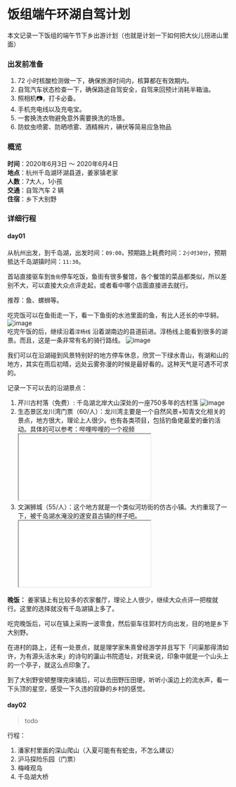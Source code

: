 # 饭组端午环湖自驾计划

本文记录一下饭组的端午节下乡出游计划（也就是计划一下如何把大伙儿拐进山里面）

### 出发前准备
1. 72 小时核酸检测做一下，确保旅游时间内，核算都在有效期内。
2. 自驾汽车状态检查一下，确保路途自驾安全，自驾来回预计消耗半箱油。
3. 照相机📷，打卡必备。
4. 手机充电线以及充电宝。
5. 一套换洗衣物避免意外需要换洗的场景。
6. 防蚊虫喷雾、防晒喷雾、酒精棉片，碘伏等简易应急物品

### 概览
**时间**：2020年6月3日 ～ 2020年6月4日    
**地点**：杭州千岛湖环湖县道，姜家镇老家    
**人数**：7大人，1小孩    
**交通**：自驾汽车 2 辆    
**住宿**：乡下大别野

### 详细行程
#### day01
从杭州出发，到千岛湖，出发时间：```09:00```，预期路上耗费时间：```2小时30分```，预期抵达千岛湖镇时间：```11:30```。    

首站直接驱车到```鱼街```停车吃饭，鱼街有很多餐馆，各个餐馆的菜品都类似，所以差别不大，可以直接大众点评走起，或者看中哪个店面直接进去就行。

推荐：鱼、螺蛳等。

吃完饭可以在鱼街走一下，看一下鱼街的水池里面的鱼，有比人还长的中华鲟。    
![image](https://user-images.githubusercontent.com/5344741/171035466-f4e2e26b-9fc4-4909-98f7-55919ec1b5f4.png)    
吃完午饭的后，继续沿着```淳杨线``` 沿着湖南边的县道前进。淳杨线上能看到很多的湖景。而且，这是一条非常有名的骑行路线。
![image](https://user-images.githubusercontent.com/5344741/171036406-502050c8-e3d8-4f4b-bc82-0d573c5eff46.png)    

我们可以在沿湖碰到风景特别好的地方停车休息，欣赏一下绿水青山，有湖和山的地方，其实在雨后初晴，远处云雾弥漫的时候是最好看的。这种天气是可遇不可求的。    

记录一下可以去的沿湖景点：
1. 芹川古村落（免费）: 千岛湖北岸大山深处的一座750多年的古村落
![image](https://user-images.githubusercontent.com/5344741/171036253-e75b2544-f10c-4bd2-a1ab-fbe7e9b06ce2.png)
1. 生态景区龙川湾门票（60/人）：龙川湾主要是一个自然风景+知青文化相关的景点，地方很大，理论上人很少。也有各类项目，包括钓鱼佬最爱的垂钓活动。具体的可以参考：哔哩哔哩的一个视频
   <iframe src="//player.bilibili.com/player.html?aid=46490092&bvid=BV1Qb411J7Jk&cid=81447478&page=1"></iframe>
2. 文渊狮城（55/人）：这个地方就是一个类似河坊街的仿古小镇。大约重现了一下，被千岛湖水淹没的遂安县古镇的样子吧。
   <iframe src="//player.bilibili.com/player.html?aid=667529281&bvid=BV15a4y1t71v&cid=172752251&page=1"></iframe>

**晚饭：** 姜家镇上有比较多的农家餐厅，理论上人很少，继续大众点评一把梭就行。这里的选择就没有千岛湖镇上多了。

吃完晚饭后，可以在镇上采购一波零食，然后驱车往郭村方向出发，目的地是乡下大别野。

在进村的路上，还有一处景点，就是理学家朱熹曾经游学并且写下「问渠那得清如许，为有源头活水来」的诗句的瀛山书院遗址，对我来说，印象中就是一个山头上的一个亭子，就这么点印象了。

到了大别野安顿整理完床铺后，可以去田野压田埂，听听小溪边上的流水声，看一下头顶的星空，感受一下久违的寂静的乡村的感觉。

#### day02
> todo

行程：    
1. 潘家村里面的深山爬山（入夏可能有有蛇虫，不怎么建议）
2. 沪马探险乐园（门票）
3. 梅峰观岛
4. 千岛湖大桥
